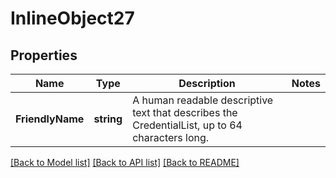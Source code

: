 # InlineObject27

## Properties

Name | Type | Description | Notes
------------ | ------------- | ------------- | -------------
**FriendlyName** | **string** | A human readable descriptive text that describes the CredentialList, up to 64 characters long. | 

[[Back to Model list]](../README.md#documentation-for-models) [[Back to API list]](../README.md#documentation-for-api-endpoints) [[Back to README]](../README.md)


